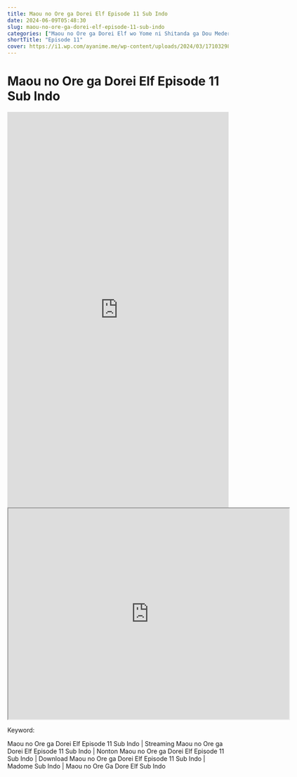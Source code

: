 ```yaml
---
title: Maou no Ore ga Dorei Elf Episode 11 Sub Indo
date: 2024-06-09T05:48:30
slug: maou-no-ore-ga-dorei-elf-episode-11-sub-indo
categories: ["Maou no Ore ga Dorei Elf wo Yome ni Shitanda ga Dou Medereba ii?"]
shortTitle: "Episode 11"
cover: https://i1.wp.com/ayanime.me/wp-content/uploads/2024/03/1710329822-8821-141203.jpg
---
```


# Maou no Ore ga Dorei Elf Episode 11 Sub Indo

<iframe src="https://play.ayanime.me/include/fluidplayer/fluidplayer.php?VideoSrc1=https%3A%2F%2Fdrive.google.com%2Ffile%2Fd%2F1AXzoEYSKpG_SGj9yuYKpZsp07DnDAQgv%2Fpreview&VideoType1=video%2Fmp4&VideoQuality1=480p&VideoSrc2=https%3A%2F%2Fdrive.google.com%2Ffile%2Fd%2F1JFug5UUR103wKXmg_O3PfFmwtFRXi93W%2Fpreview&VideoType2=video%2Fmp4&VideoQuality2=720p&VideoSrc3=https%3A%2F%2Fdrive.google.com%2Ffile%2Fd%2F12YMh8tgP-83b5-mtY2AAMjcoeOrbG2jd%2Fpreview&VideoType3=video%2Fmp4&VideoQuality3=1080p&VideoSrc4=&VideoType4=&VideoQuality4=&VideoPoster=&VideoTrack1=&kind1=subtitles&srclang1=id&label1=Indonesia&default1=default&VideoTrack2=&kind2=&srclang2=&label2=&player=fluid+player&server=Drive+API&api=&width=100%25&height=900px" frameborder="0" width="100%" height="900px" allowfullscreen="allowfullscreen" scrolling="no"></iframe>
<iframe src="https://drive.google.com/file/d/12YMh8tgP-83b5-mtY2AAMjcoeOrbG2jd/preview" width="640" height="480" allow="accelerometer; autoplay; encrypted-media; gyroscope; fullscreen; picture-in-picture" scrolling="no" seamless="" sandbox="allow-same-origin allow-scripts"></iframe>

Keyword:
<p>Maou no Ore ga Dorei Elf Episode 11 Sub Indo | Streaming Maou no Ore ga Dorei Elf Episode 11 Sub Indo | Nonton Maou no Ore ga Dorei Elf Episode 11 Sub Indo | Download Maou no Ore ga Dorei Elf Episode 11 Sub Indo | Madome Sub Indo | Maou no Ore Ga Dore Elf Sub Indo</p>

